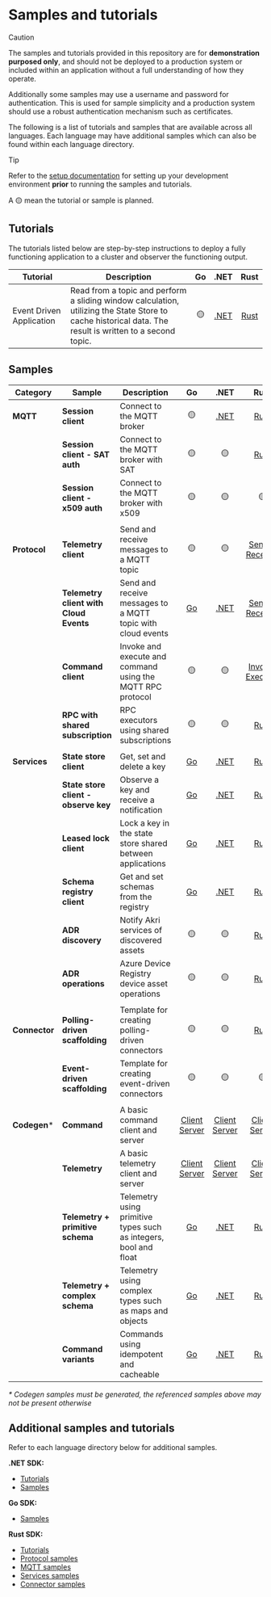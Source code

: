 # Samples and tutorials

> [!CAUTION]
>
> The samples and tutorials provided in this repository are for **demonstration purposed only**, and should not be deployed to a production system or included within an application without a full understanding of how they operate.
>
> Additionally some samples may use a username and password for authentication. This is used for sample simplicity and a production system should use a robust authentication mechanism such as certificates.

The following is a list of tutorials and samples that are available across all languages. Each language may have additional samples which can also be found within each language directory.

> [!TIP]
> Refer to the [setup documentation](/doc/setup.md) for setting up your development environment **prior** to running the samples and tutorials.

A :yellow_circle: mean the tutorial or sample is planned.

## Tutorials

The tutorials listed below are step-by-step instructions to deploy a fully functioning application to a cluster and observer the functioning output.

| Tutorial | Description | Go | .NET | Rust |
|-|-|:-:|:-:|:-:|
| Event Driven Application | Read from a topic and perform a sliding window calculation, utilizing the State Store to cache historical data. The result is written to a second topic. | :yellow_circle: | [.NET](/samples/event_driven_app) | [Rust](/samples/event_driven_app) |

## Samples

|Category | Sample | Description | Go | .NET | Rust |
|-|-|-|:-:|:-:|:-:|
| **MQTT** | **Session client** | Connect to the MQTT broker | :yellow_circle: | [.NET](/dotnet/samples/Mqtt/SessionClient) | [Rust](/rust/azure_iot_operations_mqtt/examples/simple_sample.rs) |
|| **Session client - SAT auth** | Connect to the MQTT broker with SAT | :yellow_circle: | :yellow_circle: | [Rust](/rust/azure_iot_operations_mqtt/examples/sat_auth.rs) |
|| **Session client - x509 auth** | Connect to the MQTT broker with x509 | :yellow_circle: | :yellow_circle: | :yellow_circle: |
||
| **Protocol** | **Telemetry client** | Send and receive messages to a MQTT topic | :yellow_circle: | :yellow_circle: | [Sender](/rust/azure_iot_operations_protocol/examples/simple_telemetry_sender.rs)</br>[Receiver](/rust/azure_iot_operations_protocol/examples/simple_telemetry_receiver.rs) |
|| **Telemetry client with Cloud Events** | Send and receive messages to a MQTT topic with cloud events | [Go](/go/samples/protocol/cloudevents) | [.NET](/dotnet/samples/Protocol/CloudEvents) | [Sender](/rust/azure_iot_operations_protocol/examples/simple_telemetry_sender.rs)</br>[Receiver](/rust/azure_iot_operations_protocol/examples/simple_telemetry_receiver.rs) |
|| **Command client** | Invoke and execute and command using the MQTT RPC protocol | :yellow_circle: | :yellow_circle: | [Invoker](/rust/azure_iot_operations_protocol/examples/simple_rpc_invoker.rs)</br>[Executor](/rust/azure_iot_operations_protocol/examples/simple_rpc_executor.rs) |
|| **RPC with shared subscription** | RPC executors using shared subscriptions | :yellow_circle: | :yellow_circle: | [Rust](/rust/azure_iot_operations_protocol/examples/rpc_executors_with_shared_subscription.rs) |
||
| **Services** | **State store client** | Get, set and delete a key | [Go](/go/samples/services/statestore) | [.NET](/dotnet/samples/Services/StateStoreClient) | [Rust](/rust/azure_iot_operations_services/examples/state_store_client.rs) |
|| **State store client - observe key** | Observe a key and receive a notification | [Go](/go/samples/services/statestore) | [.NET](/dotnet/samples/Services/StateStoreObserveKey) | [Rust](/rust/azure_iot_operations_services/examples/state_store_client.rs) |
|| **Leased lock client** | Lock a key in the state store shared between applications | [Go](/go/samples/services/leasedlock) | [.NET](/dotnet/samples/Services/LeasedLockClient) | [Rust](/rust/azure_iot_operations_services/examples/lock_client.rs) |
|| **Schema registry client** | Get and set schemas from the registry | [Go](/go/samples/services/schemaregistry) | [.NET](/dotnet/samples/Services/SchemaRegistryClient) | [Rust](/rust/azure_iot_operations_services/examples/schema_registry_client.rs) |
|| **ADR discovery** | Notify Akri services of discovered assets | :yellow_circle: | :yellow_circle: | [Rust](/rust/azure_iot_operations_services/examples/adr_discovery.rs) |
|| **ADR operations** | Azure Device Registry device asset operations | :yellow_circle: | :yellow_circle: | [Rust](/rust/azure_iot_operations_services/examples/adr_device_asset.rs) |
||
| **Connector** | **Polling-driven scaffolding** | Template for creating polling-driven connectors | :yellow_circle: | :yellow_circle: | [Rust](/rust/sample_applications/sample_connector_scaffolding) |
|| **Event-driven scaffolding** | Template for creating event-driven connectors | :yellow_circle: | :yellow_circle: | :yellow_circle: |
||
| **Codegen*** | **Command** | A basic command client and server | [Client](/codegen/demo/go/cmdclient/)</br>[Server](/codegen/demo/go/cmdserver/) | [Client](/codegen/demo/dotnet/ProtocolCompiler.Demo/CmdClient/)</br>[Server](/codegen/demo/dotnet/ProtocolCompiler.Demo/CmdServer/) | [Client](/codegen/demo/rust/protocol_compiler_demo/cmd_client/)</br>[Server](/codegen/demo/rust/protocol_compiler_demo/cmd_server/) |
|| **Telemetry** | A basic telemetry client and server | [Client](/codegen/demo/go/telemclient/)</br>[Server](/codegen/demo/go/telemserver/) | [Client](/codegen/demo/dotnet/ProtocolCompiler.Demo/TelemClient/)</br>[Server](/codegen/demo/dotnet/ProtocolCompiler.Demo/TelemServer/) | [Client](/codegen/demo/rust/protocol_compiler_demo/telem_client/)</br>[Server](/codegen/demo/rust/protocol_compiler_demo/telem_server/) |
|| **Telemetry + primitive schema** | Telemetry using primitive types such as integers, bool and float | [Go](/codegen/test/samples/go/) | [.NET](/codegen/test/samples/dotnet/) | [Rust](/codegen/test/samples/rust/) |
|| **Telemetry + complex schema** | Telemetry using complex types such as maps and objects | [Go](/codegen/test/samples/go/) | [.NET](/codegen/test/samples/dotnet/) | [Rust](/codegen/test/samples/rust/) |
|| **Command variants** | Commands using idempotent and cacheable | [Go](/codegen/test/samples/go/) | [.NET](/codegen/test/samples/dotnet/) | [Rust](/codegen/test/samples/rust/) |

_* Codegen samples must be generated, the referenced samples above may not be present otherwise_

## Additional samples and tutorials

Refer to each language directory below for additional samples.

**.NET SDK:**

* [Tutorials](/dotnet/samples/applications)
* [Samples](/dotnet/samples)

**Go SDK:**

<!-- * [Tutorials](/go/samples/application) -->
* [Samples](/go/samples)

**Rust SDK:**

* [Tutorials](/rust/sample_applications)
* [Protocol samples](/rust/azure_iot_operations_protocol/examples/)
* [MQTT samples](/rust/azure_iot_operations_mqtt/examples/)
* [Services samples](/rust/azure_iot_operations_services/examples/)
* [Connector samples](/rust/azure_iot_operations_connector/examples/)
